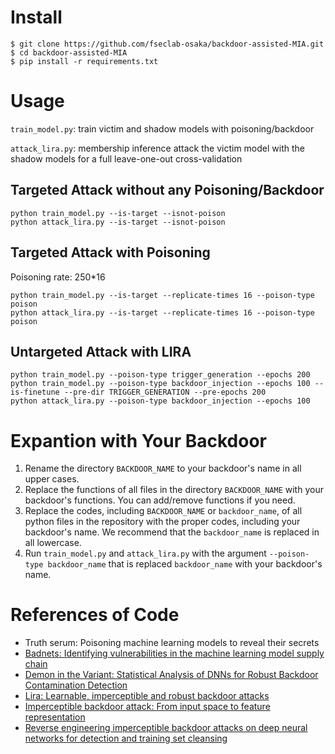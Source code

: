 # Install
```
$ git clone https://github.com/fseclab-osaka/backdoor-assisted-MIA.git
$ cd backdoor-assisted-MIA
$ pip install -r requirements.txt
```

# Usage

```train_model.py```: train victim and shadow models with poisoning/backdoor

```attack_lira.py```: membership inference attack the victim model with the shadow models for a full leave-one-out cross-validation


## Targeted Attack without any Poisoning/Backdoor
```
python train_model.py --is-target --isnot-poison
python attack_lira.py --is-target --isnot-poison
```

## Targeted Attack with Poisoning
Poisoning rate: 250*16
```
python train_model.py --is-target --replicate-times 16 --poison-type poison
python attack_lira.py --is-target --replicate-times 16 --poison-type poison 
```

## Untargeted Attack with LIRA
```
python train_model.py --poison-type trigger_generation --epochs 200
python train_model.py --poison-type backdoor_injection --epochs 100 --is-finetune --pre-dir TRIGGER_GENERATION --pre-epochs 200
python attack_lira.py --poison-type backdoor_injection --epochs 100
```


# Expantion with Your Backdoor
1. Rename the directory `BACKDOOR_NAME` to your backdoor's name in all upper cases.
2. Replace the functions of all files in the directory `BACKDOOR_NAME` with your backdoor's functions. 
You can add/remove functions if you need.
3. Replace the codes, including `BACKDOOR_NAME` or `backdoor_name`, of all python files in the repository with the proper codes, including your backdoor's name.
We recommend that the `backdoor_name` is replaced in all lowercase.
4. Run `train_model.py` and `attack_lira.py` with the argument `--poison-type backdoor_name` that is replaced `backdoor_name` with your backdoor's name.


# References of Code 
[badnets]:https://github.com/verazuo/badnets-pytorch

- Truth serum: Poisoning machine learning models to reveal their secrets
- [Badnets: Identifying vulnerabilities in the machine learning model supply chain][badnets]
- [Demon in the Variant: Statistical Analysis of DNNs for Robust Backdoor Contamination Detection][badnets]
- [Lira: Learnable, imperceptible and robust backdoor attacks](https://github.com/khoadoan106/backdoor_attacks)
- [Imperceptible backdoor attack: From input space to feature representation](https://github.com/ekko-zn/ijcai2022-backdoor)
- [Reverse engineering imperceptible backdoor attacks on deep neural networks for detection and training set cleansing](https://github.com/zhenxianglance/RE-paper)
